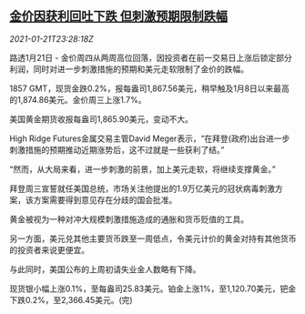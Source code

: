 <!--1611273362000-->
[金价因获利回吐下跌 但刺激预期限制跌幅](https://cn.reuters.com/article/global-precious-metal-drv-0121-idCNKBS29Q34L)
------

<div><i>2021-01-21T23:28:18Z</i></div><p>路透1月21日 - 金价周四从两周高位回落，因投资者在前一交易日上涨后锁定部分利润，同时对进一步刺激措施的预期和美元走软限制了金价的跌幅。</p><p>1857 GMT，现货金跌0.2%，报每盎司1,867.56美元，稍早触及1月8日以来最高的1,874.86美元。金价周三上涨1.7%。</p><p>美国黄金期货收报每盎司1,865.90美元，变动不大。</p><p>High Ridge Futures金属交易主管David Meger表示，“在拜登(政府)出台进一步刺激措施的预期推动近期涨势后，这不过就是一些获利了结。”</p><p>“然而，从大局来看，进一步刺激的前景，加上美元走软，将继续支撑黄金。”</p><p>拜登周三宣誓就任美国总统，市场关注他提出的1.9万亿美元的冠状病毒刺激方案，该方案需要得到意见存在分歧的国会批准。</p><p>黄金被视为一种对冲大规模刺激措施造成的通胀和货币贬值的工具。</p><p>另一方面，美元兑其他主要货币跌至一周低点，令美元计价的黄金对持有其他货币的投资者来说更便宜。</p><p>与此同时，美国公布的上周初请失业金人数略有下降。</p><p>现货银小幅上涨0.1%，至每盎司25.83美元。铂金上涨1%，至1,120.70美元，钯金下跌0.2%，至2,366.45美元。(完)</p>
